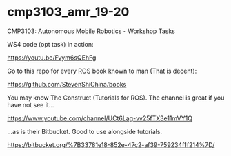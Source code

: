 # cmp3103_amr_19-20
CMP3103: Autonomous Mobile Robotics - Workshop Tasks

WS4 code (opt task) in action:

https://youtu.be/Fvym6sQEhFg

Go to this repo for every ROS book known to man (That is decent):

https://github.com/StevenShiChina/books

You may know The Construct (Tutorials for ROS). The channel is great if you have not see it...

https://www.youtube.com/channel/UCt6Lag-vv25fTX3e11mVY1Q

...as is their Bitbucket. Good to use alongside tutorials.

https://bitbucket.org/%7B33781e18-852e-47c2-af39-759234f1f214%7D/
